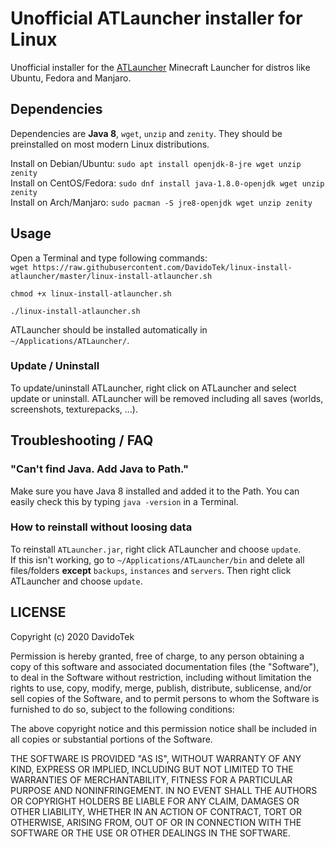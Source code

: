 # Unofficial ATLauncher installer for Linux
Unofficial installer for the [ATLauncher](https://atlauncher.com/) Minecraft Launcher for distros like Ubuntu, Fedora and Manjaro.

## Dependencies
Dependencies are **Java 8**, `wget`, `unzip` and `zenity`. They should be preinstalled on most modern Linux distributions.

Install on Debian/Ubuntu: `sudo apt install openjdk-8-jre wget unzip zenity`  
Install on CentOS/Fedora: `sudo dnf install java-1.8.0-openjdk wget unzip zenity`  
Install on Arch/Manjaro: `sudo pacman -S jre8-openjdk wget unzip zenity`


## Usage
Open a Terminal and type following commands:  
`wget https://raw.githubusercontent.com/DavidoTek/linux-install-atlauncher/master/linux-install-atlauncher.sh`

`chmod +x linux-install-atlauncher.sh`

`./linux-install-atlauncher.sh`

ATLauncher should be installed automatically in `~/Applications/ATLauncher/`.

### Update / Uninstall
To update/uninstall ATLauncher, right click on ATLauncher and select update or uninstall. ATLauncher will be removed including all saves (worlds, screenshots, texturepacks, ...).

## Troubleshooting / FAQ

### "Can't find Java. Add Java to Path."
Make sure you have Java 8 installed and added it to the Path. You can easily check this by typing `java -version` in a Terminal.

### How to reinstall without loosing data
To reinstall `ATLauncher.jar`, right click ATLauncher and choose `update`.  
If this isn't working, go to `~/Applications/ATLauncher/bin` and delete all files/folders **except** `backups`, `instances` and `servers`. Then right click ATLauncher and choose `update`.

## LICENSE
Copyright (c) 2020 DavidoTek

Permission is hereby granted, free of charge, to any person obtaining a copy of this software and associated documentation files (the "Software"), to deal in the Software without restriction, including without limitation the rights to use, copy, modify, merge, publish, distribute, sublicense, and/or sell copies of the Software, and to permit persons to whom the Software is furnished to do so, subject to the following conditions:

The above copyright notice and this permission notice shall be included in all copies or substantial portions of the Software.

THE SOFTWARE IS PROVIDED "AS IS", WITHOUT WARRANTY OF ANY KIND, EXPRESS OR IMPLIED, INCLUDING BUT NOT LIMITED TO THE WARRANTIES OF MERCHANTABILITY, FITNESS FOR A PARTICULAR PURPOSE AND NONINFRINGEMENT. IN NO EVENT SHALL THE AUTHORS OR COPYRIGHT HOLDERS BE LIABLE FOR ANY CLAIM, DAMAGES OR OTHER LIABILITY, WHETHER IN AN ACTION OF CONTRACT, TORT OR OTHERWISE, ARISING FROM, OUT OF OR IN CONNECTION WITH THE SOFTWARE OR THE USE OR OTHER DEALINGS IN THE SOFTWARE. 
